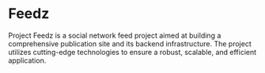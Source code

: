 # Feedz
Project Feedz is a social network feed project aimed at building a comprehensive publication site and its backend infrastructure. The project utilizes cutting-edge technologies to ensure a robust, scalable, and efficient application.
